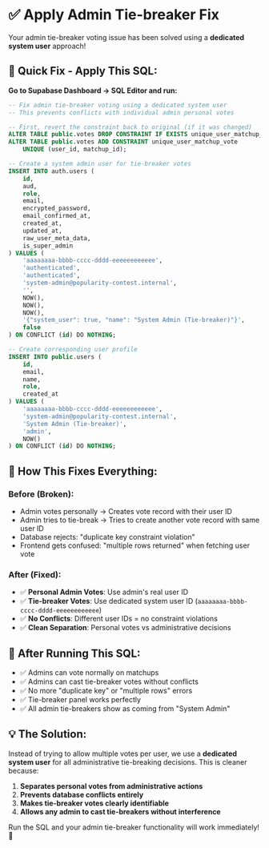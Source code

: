 # ✅ Apply Admin Tie-breaker Fix

Your admin tie-breaker voting issue has been solved using a **dedicated system user** approach!

## 🔧 Quick Fix - Apply This SQL:

**Go to Supabase Dashboard → SQL Editor and run:**

```sql
-- Fix admin tie-breaker voting using a dedicated system user
-- This prevents conflicts with individual admin personal votes

-- First, revert the constraint back to original (if it was changed)
ALTER TABLE public.votes DROP CONSTRAINT IF EXISTS unique_user_matchup_admin_vote;
ALTER TABLE public.votes ADD CONSTRAINT unique_user_matchup_vote 
    UNIQUE (user_id, matchup_id);

-- Create a system admin user for tie-breaker votes
INSERT INTO auth.users (
    id,
    aud,
    role,
    email,
    encrypted_password,
    email_confirmed_at,
    created_at,
    updated_at,
    raw_user_meta_data,
    is_super_admin
) VALUES (
    'aaaaaaaa-bbbb-cccc-dddd-eeeeeeeeeeee',
    'authenticated',
    'authenticated', 
    'system-admin@popularity-contest.internal',
    '',
    NOW(),
    NOW(),
    NOW(),
    '{"system_user": true, "name": "System Admin (Tie-breaker)"}',
    false
) ON CONFLICT (id) DO NOTHING;

-- Create corresponding user profile
INSERT INTO public.users (
    id,
    email,
    name,
    role,
    created_at
) VALUES (
    'aaaaaaaa-bbbb-cccc-dddd-eeeeeeeeeeee',
    'system-admin@popularity-contest.internal', 
    'System Admin (Tie-breaker)',
    'admin',
    NOW()
) ON CONFLICT (id) DO NOTHING;
```

## 🎯 How This Fixes Everything:

### **Before (Broken):**
- Admin votes personally → Creates vote record with their user ID
- Admin tries to tie-break → Tries to create another vote record with same user ID
- Database rejects: "duplicate key constraint violation"
- Frontend gets confused: "multiple rows returned" when fetching user vote

### **After (Fixed):**
- ✅ **Personal Admin Votes**: Use admin's real user ID
- ✅ **Tie-breaker Votes**: Use dedicated system user ID (`aaaaaaaa-bbbb-cccc-dddd-eeeeeeeeeeee`)
- ✅ **No Conflicts**: Different user IDs = no constraint violations
- ✅ **Clean Separation**: Personal votes vs administrative decisions

## 🚀 After Running This SQL:

- ✅ Admins can vote normally on matchups
- ✅ Admins can cast tie-breaker votes without conflicts  
- ✅ No more "duplicate key" or "multiple rows" errors
- ✅ Tie-breaker panel works perfectly
- ✅ All admin tie-breakers show as coming from "System Admin"

## 💡 The Solution:

Instead of trying to allow multiple votes per user, we use a **dedicated system user** for all administrative tie-breaking decisions. This is cleaner because:

1. **Separates personal votes from administrative actions**
2. **Prevents database conflicts entirely**  
3. **Makes tie-breaker votes clearly identifiable**
4. **Allows any admin to cast tie-breakers without interference**

Run the SQL and your admin tie-breaker functionality will work immediately! 🎉